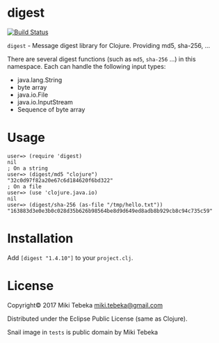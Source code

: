 # digest

[![Build Status](https://travis-ci.org/tebeka/clj-digest.svg?branch=master)](https://travis-ci.org/tebeka/clj-digest)

`digest` - Message digest library for Clojure. Providing md5, sha-256, ...

There are several digest functions (such as `md5`, `sha-256` ...) in this
namespace. Each can handle the following input types:

* java.lang.String
* byte array
* java.io.File
* java.io.InputStream
* Sequence of byte array

# Usage

    user=> (require 'digest)
    nil
    ; On a string
    user=> (digest/md5 "clojure")
    "32c0d97f82a20e67c6d184620f6bd322"
    ; On a file
    user=> (use 'clojure.java.io)
    nil
    user=> (digest/sha-256 (as-file "/tmp/hello.txt"))
    "163883d3e0e3b0c028d35b626b98564be8d9d649ed8adb8b929cb8c94c735c59"

# Installation
Add `[digest "1.4.10"]` to your `project.clj`.

# License
Copyright&copy; 2017 Miki Tebeka <miki.tebeka@gmail.com>

Distributed under the Eclipse Public License (same as Clojure).

Snail image in `tests` is public domain by Miki Tebeka
